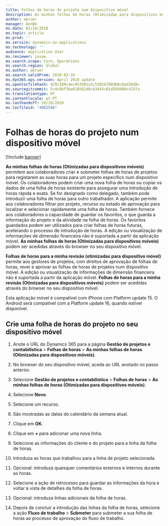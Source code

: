 ```yaml
---
title: Folhas de horas do projeto num dispositivo móvel
description: As minhas folhas de horas (Otimizadas para dispositivos móveis) permitem aos colaboradores criar e submeter folhas de horas de projetos para registarem as suas horas para um projeto específico num dispositivo móvel.
author: abruer
manager: AnnBe
ms.date: 03/16/2018
ms.topic: article
ms.prod: ''
ms.service: dynamics-ax-applications
ms.technology: ''
audience: Application User
ms.reviewer: josaw
ms.search.scope: Core, Operations
ms.search.region: Global
ms.author: abruer
ms.search.validFrom: 2018-03-16
ms.dyn365.ops.version: April 2018 update
ms.openlocfilehash: 429c289c4ec653b81a1c5302b788db8c8ad26d8c
ms.sourcegitcommit: 5c4c9bf3ba018562d6cb3443c01d550489c415fa
ms.translationtype: HT
ms.contentlocale: pt-PT
ms.lasthandoff: 10/16/2020
ms.locfileid: "4082546"
---
```

# <a name="project-timesheets-on-a-mobile-device"></a>Folhas de horas do projeto num dispositivo móvel

[!include [banner](../includes/banner.md)]

**As minhas folhas de horas (Otimizadas para dispositivos móveis)** permitem aos colaboradores criar e submeter folhas de horas de projetos para registarem as suas horas para um projeto específico num dispositivo móvel. Os colaboradores podem criar uma nova folha de horas ou copiar os dados de uma folha de horas existente para assegurar uma introdução de horas rápida e exata. Se for designado como delegado, também pode introduzir uma folha de horas para outro trabalhador. A aplicação permite aos colaboradores filtrar por projeto, recurso ou estado de aprovação para localizar e selecionar rapidamente uma folha de horas. Também fornece aos colaboradores a capacidade de guardar os favoritos, o que guarda a informação do projeto e da atividade na folha de horas. Os favoritos guardados podem ser utilizados para criar folhas de horas futuras, acelerando o processo de introdução de horas. A edição ou visualização de informações de dimensão financeira não é suportada a partir da aplicação móvel. **As minhas folhas de horas (Otimizadas para dispositivos móveis)** podem ser acedidas através do browser no seu dispositivo móvel.

**Folhas de horas para a minha revisão (otimizadas para dispositivo móvel)** permite aos gestores de projetos, com direitos de aprovação de folhas de horas, rever e aprovar as folhas de horas de projetos num dispositivo móvel. A edição ou visualização de informações de dimensão financeira não é suportada a partir da aplicação móvel. **Folhas de horas para a minha revisão (Otimizadas para dispositivos móveis)** podem ser acedidas através do browser no seu dispositivo móvel.

Esta aplicação móvel é compatível com iPhone com Platform update 15.
O Android será compatível com a Platform update 16, quando estiver disponível.

## <a name="create-a-project-timesheet-on-your-mobile-device"></a>Crie uma folha de horas do projeto no seu dispositivo móvel

1.  Anote o URL do Dynamics 365 para a página **Gestão de projetos e contabilística** \> **Folhas de horas** \> **As minhas folhas de horas (Otimizadas para dispositivos móveis)**.

2.  No browser do seu dispositivo móvel, aceda ao URL anotado no passo anterior.
 
3.  Selecione **Gestão de projetos e contabilística** \> **Folhas de horas** \> **As minhas folhas de horas (Otimizadas para dispositivos móveis)**.

4.  Selecione **Novo**.

5.  Selecione um recurso.

6.  São mostradas as datas do calendário da semana atual.

7.  Clique em **OK**.

8.  Clique em **+** para adicionar uma nova linha.

9.  Selecione as informações do cliente e do projeto para a linha da folha de horas.

10. Introduza as horas que trabalhou para a linha de projeto selecionada.

11. Opcional: introduza quaisquer comentários externos e internos durante as horas.

12. Selecione a ação de retrocesso para guardar as informações da hora e voltar à vista de detalhes da folha de horas.

13. Opcional: introduza linhas adicionais da folha de horas.

14. Depois de concluir a introdução das linhas da folha de horas, selecione a ação **Fluxo de trabalho** \> **Submeter** para submeter a sua folha de horas ao processo de aprovação do fluxo de trabalho.
